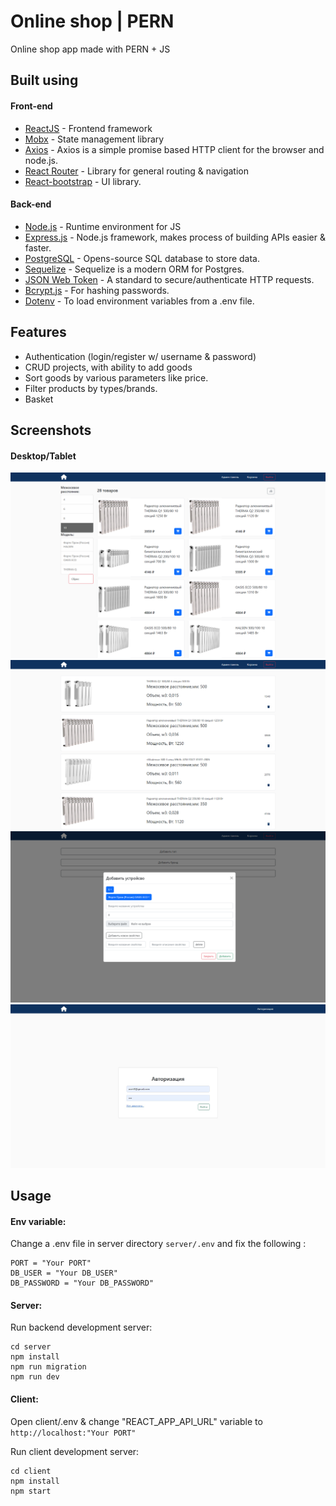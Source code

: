 # Online shop | PERN

Online shop app made with PERN + JS

## Built using

#### Front-end

- [ReactJS](https://reactjs.org/) - Frontend framework
- [Mobx](https://mobx.js.org/) - State management library
- [Axios](https://axios-http.com/ru/) - Axios is a simple promise based HTTP client for the browser and node.js.
- [React Router](https://reactrouter.com/) - Library for general routing & navigation
- [React-bootstrap](https://react-bootstrap.netlify.app/) - UI library.

#### Back-end

- [Node.js](https://nodejs.org/en/) - Runtime environment for JS
- [Express.js](https://expressjs.com/) - Node.js framework, makes process of building APIs easier & faster.
- [PostgreSQL](https://www.postgresql.org/) - Opens-source SQL database to store data.
- [Sequelize](https://sequelize.org/) - Sequelize is a modern ORM for Postgres.
- [JSON Web Token](https://jwt.io/) - A standard to secure/authenticate HTTP requests.
- [Bcrypt.js](https://www.npmjs.com/package/bcryptjs) - For hashing passwords.
- [Dotenv](https://www.npmjs.com/package/dotenv) - To load environment variables from a .env file.

## Features

- Authentication (login/register w/ username & password)
- CRUD projects, with ability to add goods
- Sort goods by various parameters like price.
- Filter products by types/brands.
- Basket
## Screenshots

#### Desktop/Tablet

![Desktop-2](https://github.com/4KUY/PERN_shop/blob/main/screenshots/screenshot-2.png)
![Desktop-3](https://github.com/4KUY/PERN_shop/blob/main/screenshots/screenshot-3.png)
![Desktop-4](https://github.com/4KUY/PERN_shop/blob/main/screenshots/screenshot-4.png)
![Desktop-1](https://github.com/4KUY/PERN_shop/blob/main/screenshots/screenshot-1.jpeg)


## Usage

#### Env variable:

Change a .env file in server directory `server/.env` and fix the following :

```
PORT = "Your PORT"
DB_USER = "Your DB_USER"
DB_PASSWORD = "Your DB_PASSWORD"  
```

#### Server:

Run backend development server:

```
cd server
npm install
npm run migration
npm run dev
```

#### Client:

Open client/.env & change "REACT_APP_API_URL" variable to `http://localhost:"Your PORT"`

Run client development server:

```
cd client
npm install
npm start
```
